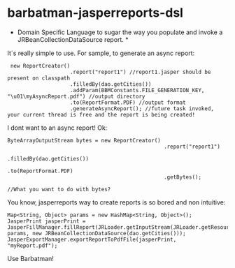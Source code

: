 barbatman-jasperreports-dsl
===========================

* Domain Specific Language to sugar the way you populate and invoke a JRBeanCollectionDataSource report. *

It´s really simple to use. For sample, to generate an async report:

```
 new ReportCreator()
                    .report("report1") //report1.jasper should be present on classpath
                    .filledBy(dao.getCities())
                    .addParam(BBMConstants.FILE_GENERATION_KEY, "\u01\myAsyncReport.pdf") //output directory
                    .to(ReportFormat.PDF) //output format
                    .generateAsyncReport(); //future task invoked, your current thread is free and the report is being created!
```
I dont want to an async report! Ok:
```
ByteArrayOutputStream bytes = new ReportCreator()
                                                  .report("report1")
                                                  .filledBy(dao.getCities())
                                                  .to(ReportFormat.PDF)
                                                  .getBytes();
                                                  
//What you want to do with bytes?
```
You know, jasperreports way to create reports is so bored and non intuitive:
```
Map<String, Object> params = new HashMap<String, Object>();
JasperPrint jasperPrint = JasperFillManager.fillReport(JRLoader.getInputStream(JRLoader.getResource("report1.jasper")), params, new JRBeanCollectionDataSource(dao.getCities()));
JasperExportManager.exportReportToPdfFile(jasperPrint, "myReport.pdf");
```
Use Barbatman!

